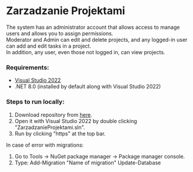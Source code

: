 # Zarzadzanie Projektami  
The system has an administrator account that allows access to manage users and allows you to assign permissions.  
Moderator and Admin can edit and delete projects, and any logged-in user can add and edit tasks in a project.  
In addition, any user, even those not logged in, can view projects.  

### Requirements:
- [Visual Studio 2022](https://visualstudio.microsoft.com/pl/thank-you-downloading-visual-studio/?sku=Community&channel=Release&version=VS2022&source=VSLandingPage&passive=false&cid=2030)
- .NET 8.0 (installed by default along with Visual Studio 2022)

### Steps to run locally:
1. Download repository from [here](https://github.com/mikolaj-szubert/ZarzadzanieProjektami/releases/latest).
2. Open it with Visual Studio 2022 by double clicking "ZarzadzanieProjektami.sln".
3. Run by clicking "https" at the top bar.

In case of error with migrations:
1. Go to Tools -> NuGet package manager -> Package manager console.
2. Type:
Add-Migration "Name of migration"
Update-Database
